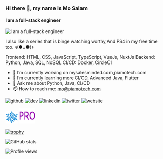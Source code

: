 ### Hi there 👋, my name is Mo Salam
#### I am a full-stack engineer
![I am a full-stack engineer](https://user-images.githubusercontent.com/12870986/93873701-ba914300-fd04-11ea-9cac-7659e94aa421.png)


I also like a series that is binge watching worthy,And PS4 in my free time too. ٩(●ᴗ●)۶


Frontend: HTML, CSS, JavaScript, TypeScript, VueJs, NuxtJs
Backend: Python, Java, SQL, NoSQL
CI/CD: Docker, CircleCI



- 🔭 I’m currently working on mysalesminded.com,piamotech.com 
- 🌱 I’m currently learning more  CI/CD, Advanced Java, Flutter 
- 💬 Ask me about Python, Java, CI/CD 
- 📫 How to reach me: mo@piamotech.com 


[<img src='https://cdn.jsdelivr.net/npm/simple-icons@3.0.1/icons/github.svg' alt='github' height='40'>](https://github.com/m7salam)  [<img src='https://cdn.jsdelivr.net/npm/simple-icons@3.0.1/icons/dev-dot-to.svg' alt='dev' height='40'>](https://dev.to/m7salam)  [<img src='https://cdn.jsdelivr.net/npm/simple-icons@3.0.1/icons/linkedin.svg' alt='linkedin' height='40'>](https://www.linkedin.com/in/m7salam/)  [<img src='https://cdn.jsdelivr.net/npm/simple-icons@3.0.1/icons/twitter.svg' alt='twitter' height='40'>](https://twitter.com/m7salam)  [<img src='https://cdn.jsdelivr.net/npm/simple-icons@3.0.1/icons/icloud.svg' alt='website' height='40'>](https://mosalam.me)  

<a href='https://archiveprogram.github.com/'><img src='https://raw.githubusercontent.com/acervenky/animated-github-badges/master/assets/acbadge.gif' width='40' height='40'></a> <a href='https://github.com/pricing'><img src='https://raw.githubusercontent.com/acervenky/animated-github-badges/master/assets/pro.gif' width='50' height='50'></a>

[![trophy](https://github-profile-trophy.vercel.app/?username=m7salam)](https://github.com/ryo-ma/github-profile-trophy)

![GitHub stats](https://github-readme-stats.vercel.app/api?username=m7salam&show_icons=true)  

![Profile views](https://gpvc.arturio.dev/m7salam)  
